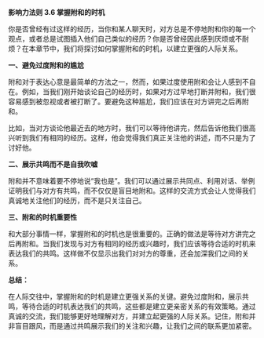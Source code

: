 **影响力法则 3.6 掌握附和的时机**

你是否曾经有过这样的经历，当你和某人聊天时，对方总是不停地附和你的每一个观点，或者总是试图插入他们自己类似的经历？你是否曾经因此感到厌烦或不耐烦？在本章节中，我们将探讨如何掌握附和的时机，以建立更强的人际关系。

**一、避免过度附和的尴尬** 

附和对于表达心意是最简单的方法之一，然而，如果过度使用附和会让人感到不自在。例如，当我们刚开始谈论自己的经历时，如果对方过早地打断并附和，我们很容易感到被忽视或者被打断了。要避免这种尴尬，我们应该在对方讲完之后再附和。

比如，当对方谈论他最近去的地方时，我们可以等待他讲完，然后告诉他我们很高兴听到我们有相同的经历。这样，他会觉得我们真正关注他的讲述，而不只是为了讨好他。

**二、展示共鸣而不是自我吹嘘** 

附和并不意味着要不停地说“我也是”。我们可以通过展示共同点、利用对话、举例证明我们与对方有共鸣，而不仅仅是盲目地附和。这样的交流方式会让人觉得我们真诚地关注他们的经历，而不是只关注自己。

**三、附和的时机重要性** 

和大部分事情一样，掌握附和的时机也是很重要的。正确的做法是等待对方讲完之后再附和。当我们发现与对方有相同的经历或兴趣时，我们应该等待合适的时机来表达我们的共鸣。这样做不仅显示出我们对对方的尊重，还会加深我们之间的关系。

**总结：**

在人际交往中，掌握附和的时机是建立更强关系的关键。避免过度附和，展示共鸣，等待合适的时机表达我们的共鸣，这些都是建立更亲密关系的有效策略。通过真诚的交流，我们能够更好地理解对方，并建立起更强的人际关系。记住，附和并非盲目跟风，而是通过共鸣展示我们的关注和兴趣，让我们之间的联系更加紧密。